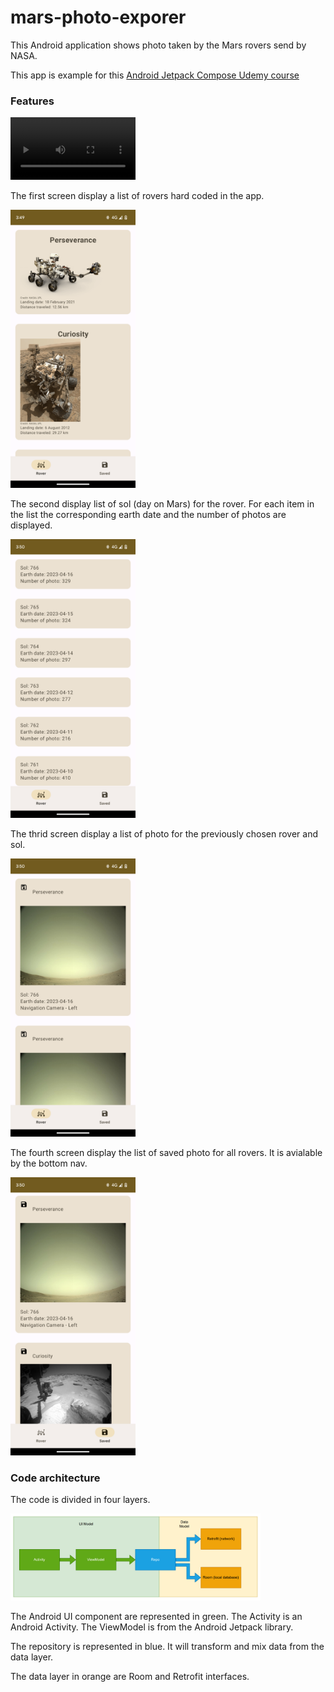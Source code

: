# mars-photo-exporer
This Android application shows photo taken by the Mars rovers send by NASA.

This app is example for this [Android Jetpack Compose Udemy course](https://www.udemy.com/course/android-jetpack-compose-retrofit-room-hilt/)

### Features

<video width="200" controls>
  <source src="raw/compse_mars_rover_android_application.mp4" type="video/mp4">
</video>

The first screen display a list of rovers hard coded in the app.

<img width="200" alt="Compose rover screen" src="raw/rover_screen.png"/>

The second display list of sol (day on Mars) for the rover. For each item in the list the corresponding earth date and the number of photos are displayed.

<img width="200" alt="Compose manifest screen" src="raw/manifest_screen.png"/>

The thrid screen display a list of photo for the previously chosen rover and sol.

<img width="200" alt="Compose photo screen" src="raw/photo_screen.png"/>

The fourth screen display the list of saved photo for all rovers. It is avialable by the bottom nav.

<img width="200" alt="Compose saved screen" src="raw/saved_screen.png"/>

### Code architecture

The code is divided in four layers.

<img width="400" alt="Jetpack compose Mars rover architecture compose hilt retrofit room" src="raw/mars_rover_architecture_compose_hilt_retrofit_room.png"/>

The Android UI component are represented in green. The Activity is an Android Activity. The ViewModel is from the Android Jetpack library.

The repository is represented in blue. It will transform and mix data from the data layer.

The data layer in orange are Room and Retrofit interfaces.


